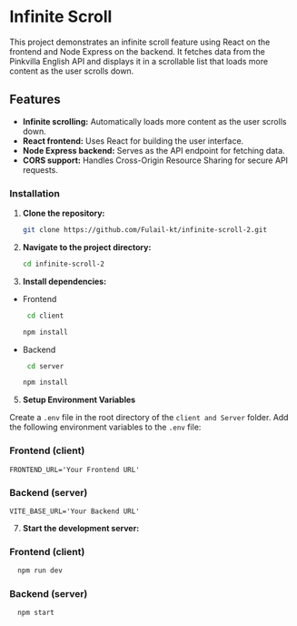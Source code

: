 # Infinite Scroll

This project demonstrates an infinite scroll feature using React on the frontend and Node Express on the backend. It fetches data from the Pinkvilla English API and displays it in a scrollable list that loads more content as the user scrolls down.

## Features

- **Infinite scrolling:** Automatically loads more content as the user scrolls down.
- **React frontend:** Uses React for building the user interface.
- **Node Express backend:** Serves as the API endpoint for fetching data.
- **CORS support:** Handles Cross-Origin Resource Sharing for secure API requests.


### Installation

1. **Clone the repository:**

    ```bash
    git clone https://github.com/Fulail-kt/infinite-scroll-2.git
    ```

2. **Navigate to the project directory:**

    ```bash
    cd infinite-scroll-2
    ```

3. **Install dependencies:**

- Frontend

   ```bash
    cd client
   ```
    ```bash
    npm install
    ```

- Backend

   ```bash
    cd server
   ```
    ```bash
    npm install
    ```

5. **Setup Environment Variables**

Create a `.env` file in the root directory of the `client and Server` folder. Add the following environment variables to the `.env` file:

### Frontend (client)

    FRONTEND_URL='Your Frontend URL'

### Backend (server)

    VITE_BASE_URL='Your Backend URL'



7. **Start the development server:**

### Frontend (client)

  ```bash
    npm run dev
   ```

### Backend (server)

  ```bash
    npm start
   ```


